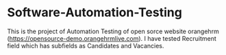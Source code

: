 # Software-Automation-Testing
This is the project of Automation Testing of open sorce website orangehrm (https://opensource-demo.orangehrmlive.com). I have tested Recruitment field which has subfields as Candidates and Vacancies.
